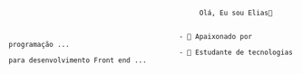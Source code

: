                                                    Olá, Eu sou Elias👋


                                              - 🔭 Apaixonado por programação ...
                                              - 🌱 Estudante de tecnologias para desenvolvimento Front end ...


